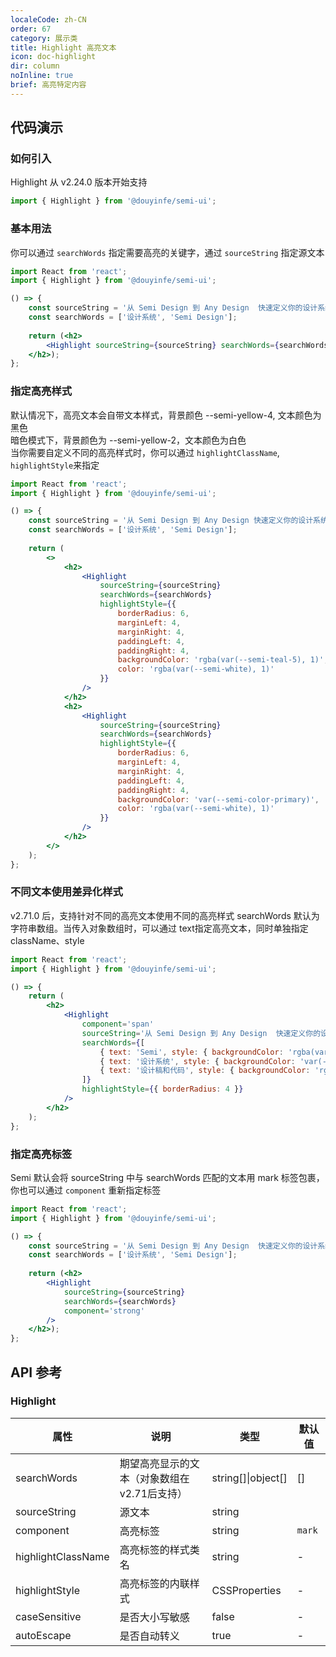 ```yaml
---
localeCode: zh-CN
order: 67
category: 展示类
title: Highlight 高亮文本
icon: doc-highlight
dir: column
noInline: true
brief: 高亮特定内容
---
```


## 代码演示

### 如何引入

Highlight 从 v2.24.0 版本开始支持

```jsx import
import { Highlight } from '@douyinfe/semi-ui';
```

### 基本用法

你可以通过 `searchWords` 指定需要高亮的关键字，通过 `sourceString` 指定源文本


```jsx live=true dir="column"
import React from 'react';
import { Highlight } from '@douyinfe/semi-ui';

() => {
    const sourceString = '从 Semi Design 到 Any Design  快速定义你的设计系统，并应用在设计稿和代码中';
    const searchWords = ['设计系统', 'Semi Design'];
    
    return (<h2>
        <Highlight sourceString={sourceString} searchWords={searchWords} />
    </h2>);
};
```

### 指定高亮样式

默认情况下，高亮文本会自带文本样式，背景颜色 --semi-yellow-4, 文本颜色为黑色  
暗色模式下，背景颜色为 --semi-yellow-2，文本颜色为白色   
当你需要自定义不同的高亮样式时，你可以通过 `highlightClassName`, `highlightStyle`来指定 

```jsx live=true dir="column"
import React from 'react';
import { Highlight } from '@douyinfe/semi-ui';

() => {
    const sourceString = '从 Semi Design 到 Any Design 快速定义你的设计系统，并应用在设计稿和代码中';
    const searchWords = ['设计系统', 'Semi Design'];
    
    return (
        <>
            <h2>
                <Highlight
                    sourceString={sourceString}
                    searchWords={searchWords}
                    highlightStyle={{
                        borderRadius: 6,
                        marginLeft: 4,
                        marginRight: 4,
                        paddingLeft: 4,
                        paddingRight: 4,
                        backgroundColor: 'rgba(var(--semi-teal-5), 1)',
                        color: 'rgba(var(--semi-white), 1)'
                    }}
                />
            </h2>
            <h2>
                <Highlight
                    sourceString={sourceString}
                    searchWords={searchWords}
                    highlightStyle={{
                        borderRadius: 6,
                        marginLeft: 4,
                        marginRight: 4,
                        paddingLeft: 4,
                        paddingRight: 4,
                        backgroundColor: 'var(--semi-color-primary)',
                        color: 'rgba(var(--semi-white), 1)'
                    }}
                />
            </h2>
        </>
    );
};
```

### 不同文本使用差异化样式
v2.71.0 后，支持针对不同的高亮文本使用不同的高亮样式
searchWords 默认为字符串数组。当传入对象数组时，可以通过 text指定高亮文本，同时单独指定 className、style

```jsx live=true dir="column"
import React from 'react';
import { Highlight } from '@douyinfe/semi-ui';

() => {
    return (
        <h2>
            <Highlight
                component='span'
                sourceString='从 Semi Design 到 Any Design  快速定义你的设计系统，并应用在设计稿和代码中'
                searchWords={[
                    { text: 'Semi', style: { backgroundColor: 'rgba(var(--semi-teal-5), 1)', color: 'rgba(var(--semi-white), 1)', padding: 4 }, className: 'keyword1' },
                    { text: '设计系统', style: { backgroundColor: 'var(--semi-color-primary)', color: 'rgba(var(--semi-white), 1)', padding: 4 }, className: 'keyword2' },
                    { text: '设计稿和代码', style: { backgroundColor: 'rgba(var(--semi-violet-5), 1)', color: 'rgba(var(--semi-white), 1)', padding: 4 }, className: 'keyword3' },
                ]}
                highlightStyle={{ borderRadius: 4 }}
            />
        </h2>
    );
};
```


### 指定高亮标签

Semi 默认会将 sourceString 中与 searchWords 匹配的文本用 mark 标签包裹，你也可以通过 `component` 重新指定标签

```jsx live=true dir="column"
import React from 'react';
import { Highlight } from '@douyinfe/semi-ui';

() => {
    const sourceString = '从 Semi Design 到 Any Design  快速定义你的设计系统，并应用在设计稿和代码中';
    const searchWords = ['设计系统', 'Semi Design'];
    
    return (<h2>
        <Highlight
            sourceString={sourceString}
            searchWords={searchWords}
            component='strong'
        />
    </h2>);
};
```


## API 参考

### Highlight

| 属性         | 说明                                                     | 类型                             | 默认值     |
| ------------ | -------------------------------------------------------- | -------------------------------- | ---------- |
| searchWords  | 期望高亮显示的文本（对象数组在v2.71后支持）                     | string[]\|object[]                          | []   |
| sourceString | 源文本                                      | string                           |           |
| component   | 高亮标签                                              | string                           | `mark`          |
| highlightClassName | 高亮标签的样式类名                                         | string                        | -          |
| highlightStyle   | 高亮标签的内联样式                                           | CSSProperties                        | -          |
| caseSensitive    | 是否大小写敏感                                            | false  | -          |
| autoEscape       | 是否自动转义                                                | true                        | -          |
